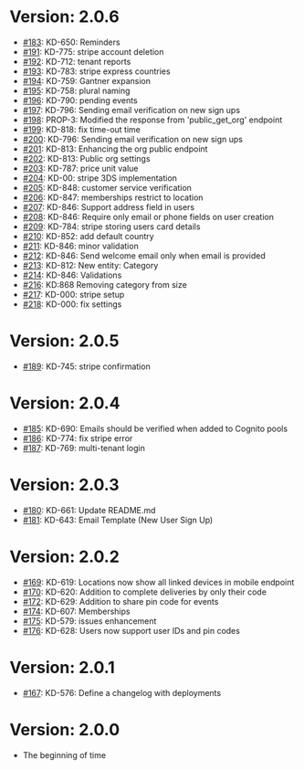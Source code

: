# Version: 2.0.6

* [#183](https://github.com/Koloni-Share/lockers-api/pull/183): KD-650: Reminders
* [#191](https://github.com/Koloni-Share/lockers-api/pull/191): KD-775: stripe account deletion
* [#192](https://github.com/Koloni-Share/lockers-api/pull/192): KD-712: tenant reports
* [#193](https://github.com/Koloni-Share/lockers-api/pull/193): KD-783: stripe express countries
* [#194](https://github.com/Koloni-Share/lockers-api/pull/194): KD-759: Gantner expansion
* [#195](https://github.com/Koloni-Share/lockers-api/pull/195):  KD-758: plural naming
* [#196](https://github.com/Koloni-Share/lockers-api/pull/196): KD-790: pending events
* [#197](https://github.com/Koloni-Share/lockers-api/pull/197): KD-796: Sending email verification on new sign ups 
* [#198](https://github.com/Koloni-Share/lockers-api/pull/198): PROP-3: Modified the response from 'public_get_org' endpoint
* [#199](https://github.com/Koloni-Share/lockers-api/pull/199): KD-818: fix time-out time
* [#200](https://github.com/Koloni-Share/lockers-api/pull/200): KD-796: Sending email verification on new sign ups
* [#201](https://github.com/Koloni-Share/lockers-api/pull/201): KD-813: Enhancing the org public endpoint
* [#202](https://github.com/Koloni-Share/lockers-api/pull/202): KD-813: Public org settings
* [#203](https://github.com/Koloni-Share/lockers-api/pull/203): KD-787: price unit value
* [#204](https://github.com/Koloni-Share/lockers-api/pull/204): KD-00: stripe 3DS implementation
* [#205](https://github.com/Koloni-Share/lockers-api/pull/205): KD-848: customer service verification
* [#206](https://github.com/Koloni-Share/lockers-api/pull/206): KD-847: memberships restrict to location
* [#207](https://github.com/Koloni-Share/lockers-api/pull/207): KD-846: Support address field in users
* [#208](https://github.com/Koloni-Share/lockers-api/pull/208): KD-846: Require only email or phone fields on user creation
* [#209](https://github.com/Koloni-Share/lockers-api/pull/209): KD-784: stripe storing users card details
* [#210](https://github.com/Koloni-Share/lockers-api/pull/210): KD-852: add default country
* [#211](https://github.com/Koloni-Share/lockers-api/pull/211): KD-846: minor validation
* [#212](https://github.com/Koloni-Share/lockers-api/pull/212): KD-846: Send welcome email only when email is provided
* [#213](https://github.com/Koloni-Share/lockers-api/pull/213): KD-812: New entity: Category
* [#214](https://github.com/Koloni-Share/lockers-api/pull/214): KD-846: Validations
* [#216](https://github.com/Koloni-Share/lockers-api/pull/216): KD:868 Removing category from size
* [#217](https://github.com/Koloni-Share/lockers-api/pull/217): KD-000: stripe setup
* [#218](https://github.com/Koloni-Share/lockers-api/pull/218): KD-000: fix settings


# Version: 2.0.5

* [#189](https://github.com/Koloni-Share/lockers-api/pull/189): KD-745: stripe confirmation


# Version: 2.0.4

* [#185](https://github.com/Koloni-Share/lockers-api/pull/185): KD-690: Emails should be verified when added to Cognito pools
* [#186](https://github.com/Koloni-Share/lockers-api/pull/186): KD-774: fix stripe error
* [#187](https://github.com/Koloni-Share/lockers-api/pull/187): KD-769: multi-tenant login


# Version: 2.0.3

* [#180](https://github.com/Koloni-Share/lockers-api/pull/180): KD-661: Update README.md
* [#181](https://github.com/Koloni-Share/lockers-api/pull/181): KD-643: Email Template (New User Sign Up)


# Version: 2.0.2

* [#169](https://github.com/Koloni-Share/lockers-api/pull/169): KD-619: Locations now show all linked devices in mobile endpoint
* [#170](https://github.com/Koloni-Share/lockers-api/pull/170): KD-620: Addition to complete deliveries by only their code
* [#172](https://github.com/Koloni-Share/lockers-api/pull/172): KD-629: Addition to share pin code for events
* [#174](https://github.com/Koloni-Share/lockers-api/pull/174): KD-607: Memberships
* [#175](https://github.com/Koloni-Share/lockers-api/pull/175): KD-579: issues enhancement
* [#176](https://github.com/Koloni-Share/lockers-api/pull/176): KD-628: Users now support user IDs and pin codes


# Version: 2.0.1

* [#167](https://github.com/Koloni-Share/lockers-api/pull/167): KD-576: Define a changelog with deployments


# Version: 2.0.0

* The beginning of time
